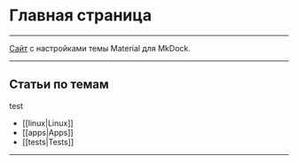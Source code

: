 # Главная страница
***
[Сайт](https://squidfunk.github.io/mkdocs-material/) с настройками темы Material для MkDock.
***
## Статьи по темам

test

- [[linux|Linux]]
- [[apps|Apps]]
- [[tests|Tests]]
***

